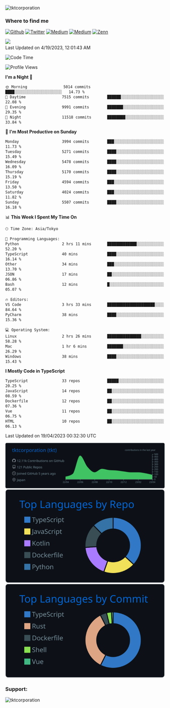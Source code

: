 <p align="left"> <img src="https://komarev.com/ghpvc/?username=tktcorporation&label=Profile%20views&color=0e75b6&style=flat" alt="tktcorporation" /> </p>

<h3>Where to find me</h3>
<p>
<a href="https://github.com/tktcorporation" target="_blank"><img alt="Github" src="https://img.shields.io/badge/GitHub-%2312100E.svg?&style=for-the-badge&logo=Github&logoColor=white" /></a>
<a href="https://twitter.com/tktcorporation" target="_blank"><img alt="Twitter" src="https://img.shields.io/badge/twitter-%231DA1F2.svg?&style=for-the-badge&logo=twitter&logoColor=white" /></a>
<a href="https://www.linkedin.com/in/tktcorporation" target="_blank"><img alt="Medium" src="https://img.shields.io/badge/linkdin-0a66c2.svg?&style=for-the-badge&logo=linkedin&logoColor=white" /></a>
<a href="https://qiita.com/tktcorporation" target="_blank"><img alt="Medium" src="https://img.shields.io/badge/qiita-55C500.svg?&style=for-the-badge&logo=qiita&logoColor=white" /></a>
<a href="https://zenn.dev/tktcorporation" target="_blank"><img alt="Zenn" src="https://img.shields.io/badge/Zenn-3EA8FF.svg?&style=for-the-badge&logo=Zenn&logoColor=white" /></a>
</p>

<!--START_SECTION:lapras-card-->
<a href="https://lapras.com/public/tktcorporation" target="_blank" rel="noopener noreferrer"><img src="https://lapras-card-generator.vercel.app/api/svg?e=3.9&b=3.48&i=3.58&b1=%23232323&b2=%236d6d6d&i1=%23212121&i2=%23818181&l=en" width="300" ></a>  
Last Updated on 4/19/2023, 12:01:43 AM
<!--END_SECTION:lapras-card-->
  
<!--START_SECTION:waka-->
![Code Time](http://img.shields.io/badge/Code%20Time-931%20hrs%2025%20mins-blue)

![Profile Views](http://img.shields.io/badge/Profile%20Views-9-blue)

**I'm a Night 🦉** 

```text
🌞 Morning                5014 commits        ████░░░░░░░░░░░░░░░░░░░░░   14.73 % 
🌆 Daytime                7515 commits        ██████░░░░░░░░░░░░░░░░░░░   22.08 % 
🌃 Evening                9991 commits        ███████░░░░░░░░░░░░░░░░░░   29.35 % 
🌙 Night                  11518 commits       ████████░░░░░░░░░░░░░░░░░   33.84 % 
```
📅 **I'm Most Productive on Sunday** 

```text
Monday                   3994 commits        ███░░░░░░░░░░░░░░░░░░░░░░   11.73 % 
Tuesday                  5271 commits        ████░░░░░░░░░░░░░░░░░░░░░   15.49 % 
Wednesday                5478 commits        ████░░░░░░░░░░░░░░░░░░░░░   16.09 % 
Thursday                 5170 commits        ████░░░░░░░░░░░░░░░░░░░░░   15.19 % 
Friday                   4594 commits        ███░░░░░░░░░░░░░░░░░░░░░░   13.50 % 
Saturday                 4024 commits        ███░░░░░░░░░░░░░░░░░░░░░░   11.82 % 
Sunday                   5507 commits        ████░░░░░░░░░░░░░░░░░░░░░   16.18 % 
```


📊 **This Week I Spent My Time On** 

```text
🕑︎ Time Zone: Asia/Tokyo

💬 Programming Languages: 
Python                   2 hrs 11 mins       █████████████░░░░░░░░░░░░   52.20 % 
TypeScript               40 mins             ████░░░░░░░░░░░░░░░░░░░░░   16.14 % 
Other                    34 mins             ███░░░░░░░░░░░░░░░░░░░░░░   13.70 % 
JSON                     17 mins             ██░░░░░░░░░░░░░░░░░░░░░░░   06.86 % 
Bash                     12 mins             █░░░░░░░░░░░░░░░░░░░░░░░░   05.07 % 

🔥 Editors: 
VS Code                  3 hrs 33 mins       █████████████████████░░░░   84.64 % 
PyCharm                  38 mins             ████░░░░░░░░░░░░░░░░░░░░░   15.36 % 

💻 Operating System: 
Linux                    2 hrs 26 mins       ███████████████░░░░░░░░░░   58.28 % 
Mac                      1 hr 6 mins         ███████░░░░░░░░░░░░░░░░░░   26.29 % 
Windows                  38 mins             ████░░░░░░░░░░░░░░░░░░░░░   15.43 % 
```

**I Mostly Code in TypeScript** 

```text
TypeScript               33 repos            █████░░░░░░░░░░░░░░░░░░░░   20.25 % 
JavaScript               14 repos            ██░░░░░░░░░░░░░░░░░░░░░░░   08.59 % 
Dockerfile               12 repos            ██░░░░░░░░░░░░░░░░░░░░░░░   07.36 % 
Vue                      11 repos            ██░░░░░░░░░░░░░░░░░░░░░░░   06.75 % 
HTML                     10 repos            ██░░░░░░░░░░░░░░░░░░░░░░░   06.13 % 
```




 Last Updated on 19/04/2023 00:32:30 UTC
<!--END_SECTION:waka-->

[![](https://raw.githubusercontent.com/tktcorporation/tktcorporation/master/profile-summary-card-output/github_dark/0-profile-details.svg)](https://github.com/vn7n24fzkq/github-profile-summary-cards)
[![](https://raw.githubusercontent.com/tktcorporation/tktcorporation/master/profile-summary-card-output/github_dark/1-repos-per-language.svg)](https://github.com/vn7n24fzkq/github-profile-summary-cards) [![](https://raw.githubusercontent.com/tktcorporation/tktcorporation/master/profile-summary-card-output/github_dark/2-most-commit-language.svg)](https://github.com/vn7n24fzkq/github-profile-summary-cards)

<h3 align="left">Support:</h3>
<p><a href="https://www.buymeacoffee.com/tktcorporation"> <img align="left" src="https://cdn.buymeacoffee.com/buttons/v2/default-yellow.png" height="50" width="210" alt="tktcorporation" /></a></p><br><br>
